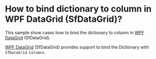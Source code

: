 # How to bind dictionary to column in WPF DataGrid (SfDataGrid)?

This sample show cases how to bind the dictionary to column in [WPF DataGrid](https://www.syncfusion.com/wpf-ui-controls/datagrid) (SfDataGrid).

[WPF DataGrid](https://www.syncfusion.com/wpf-ui-controls/datagrid) (SfDataGrid) provides support to bind the Dictionary with `SfDataGrid.Columns`.

